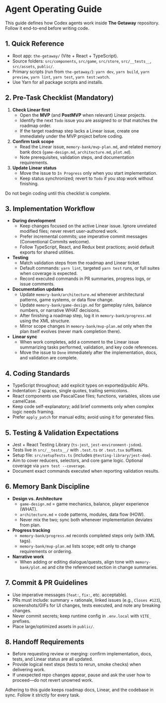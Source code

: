 # Agent Operating Guide

This guide defines how Codex agents work inside **The Getaway** repository. Follow it end-to-end before writing code.

## 1. Quick Reference
- Root app: `the-getaway/` (Vite + React + TypeScript).
- Source folders: `src/components`, `src/game`, `src/store`, `src/__tests__`, `src/assets`, `public/`.
- Primary scripts (run from `the-getaway/`): `yarn dev`, `yarn build`, `yarn preview`, `yarn lint`, `yarn test`, `yarn test:watch`.
- Use Yarn for all package scripts and installs.

## 2. Pre-Task Checklist (Mandatory)
1. **Check Linear first**  
   - Open the **MVP** (and **PostMVP** when relevant) Linear projects.  
   - Identify the next `Todo` issue you are assigned to or that matches the roadmap order.  
   - If the target roadmap step lacks a Linear issue, create one immediately under the MVP project before coding.
2. **Confirm task scope**  
   - Read the Linear issue, `memory-bank/mvp-plan.md`, and related memory bank docs (`game-design.md`, `architecture.md`, `plot.md`).  
   - Note prerequisites, validation steps, and documentation requirements.
3. **Update Linear status**  
   - Move the issue to `In Progress` only when you start implementation.  
   - Keep status synchronized; revert to `Todo` if you stop work without finishing.

Do not begin coding until this checklist is complete.

## 3. Implementation Workflow
- **During development**
  - Keep changes focused on the active Linear issue. Ignore unrelated modified files; never revert user-authored work.
  - Prefer incremental commits; use imperative commit messages (Conventional Commits welcome).
  - Follow TypeScript, React, and Redux best practices; avoid default exports for shared utilities.
- **Testing**
  - Match validation steps from the roadmap and Linear ticket.  
  - Default commands: `yarn lint`, targeted `yarn test` runs, or full suites when coverage is expected.  
  - Record executed commands in PR summaries, progress logs, or issue comments.
- **Documentation updates**
  - Update `memory-bank/architecture.md` whenever architectural patterns, game systems, or data flow change.  
  - Update `memory-bank/game-design.md` for gameplay rules, balance numbers, or narrative WHAT decisions.  
  - After finishing a roadmap step, log it in `memory-bank/progress.md` using the XML structure.  
  - Mirror scope changes in `memory-bank/mvp-plan.md` only when the plan itself evolves (never mark completion there).
- **Linear sync**
  - When work completes, add a comment to the Linear issue summarizing tasks performed, validation, and key code references.  
  - Move the issue to `Done` immediately after the implementation, docs, and validation are complete.

## 4. Coding Standards
- TypeScript throughout; add explicit types on exported/public APIs.
- Indentation: 2 spaces, single quotes, trailing semicolons.
- React components use PascalCase files; functions, variables, slices use camelCase.
- Keep code self-explanatory; add brief comments only when complex logic needs framing.
- Prefer `apply_patch` for manual edits; avoid using it for generated files.

## 5. Testing & Validation Expectations
- Jest + React Testing Library (`ts-jest`, `jest-environment-jsdom`).
- Tests live in `src/__tests__/` with `.test.ts` or `.test.tsx` suffixes.
- Setup file: `src/setupTests.ts` (includes `@testing-library/jest-dom`).
- Aim to cover reducers, selectors, and core game logic. Optional coverage via `yarn test --coverage`.
- Document exact commands executed when reporting validation results.

## 6. Memory Bank Discipline
- **Design vs. Architecture**  
  - `game-design.md` = game mechanics, balance, player experience (WHAT).  
  - `architecture.md` = code patterns, modules, data flow (HOW).  
  - Never mix the two; sync both whenever implementation deviates from plan.
- **Progress tracking**  
  - `memory-bank/progress.md` records completed steps only (with XML tags).  
  - `memory-bank/mvp-plan.md` lists scope; edit only to change requirements or ordering.
- **Narrative work**  
  - When adding or editing dialogue/quests, align tone with `memory-bank/plot.md` and cite the referenced section in change summaries.

## 7. Commit & PR Guidelines
- Use imperative messages (`feat:`, `fix:`, etc. acceptable).  
- PRs must include: summary + rationale, linked issues (e.g., `Closes #123`), screenshots/GIFs for UI changes, tests executed, and note any breaking changes.
- Never commit secrets; keep runtime config in `.env.local` with `VITE_` prefixes.
- Place large/optimized assets in `public/`.

## 8. Handoff Requirements
- Before requesting review or merging: confirm implementation, docs, tests, and Linear status are all updated.  
- Provide logical next steps (tests to rerun, smoke checks) when delivering work.  
- If unexpected repo changes appear, pause and ask the user how to proceed—do not revert unowned work.

Adhering to this guide keeps roadmap docs, Linear, and the codebase in sync. Follow it strictly for every task.
